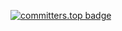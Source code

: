 [![committers.top badge](https://user-badge.committers.top/lebanon/USERNAME.svg)](https://user-badge.committers.top/lebanon/USERNAME)